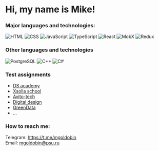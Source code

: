 # Hi, my name is **Mike**!

### Major languages and technologies:  
![HTML](https://img.shields.io/badge/-HTML-090909?style=for-the-badge&logo=html5)
![CSS](https://img.shields.io/badge/-CSS-090909?style=for-the-badge&logo=css3)
![JavaScript](https://img.shields.io/badge/-JavaScript-090909?style=for-the-badge&logo=javascript)
![TypeScript](https://img.shields.io/badge/-TypeScript-090909?style=for-the-badge&logo=typescript)
![React](https://img.shields.io/badge/-React-090909?style=for-the-badge&logo=react)
![MobX](https://img.shields.io/badge/-MobX-090909?style=for-the-badge&logo=mobx)
![Redux](https://img.shields.io/badge/-Redux-090909?style=for-the-badge&logo=redux)

### Other languages and technologies
![PostgreSQL](https://img.shields.io/badge/-PostgreSQL-090909?style=for-the-badge&logo=postgresql)
![C++](https://img.shields.io/badge/-C++-090909?style=for-the-badge&logo=cplusplus)
![C#](https://img.shields.io/badge/-C%23-090909?style=for-the-badge&logo=csharp)

### Test assignments
- [DS academy](https://github.com/MGoldobin/DS_academy)
- [Xsolla school](https://github.com/MGoldobin/xsolla_school)
- [Avito-tech](https://github.com/MGoldobin/avito-tech)
- [Digital design](https://github.com/MGoldobin/digital_design)
- [GreenData](https://github.com/MGoldobin/green_data)
- ...

### How to reach me:
Telegram: https://t.me/mgoldobin  
Email: mgoldobin@psu.ru
